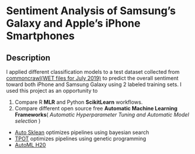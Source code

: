 # Sentiment Analysis of Samsung’s Galaxy and Apple’s iPhone Smartphones

## Description

I applied different classification models to a test dataset collected from [commoncrawl(WET files for July 2019)](http://commoncrawl.org/the-data/get-started/#WET-Format) to predict the overall sentiment toward both iPhone and Samsung Galaxy using 2 labeled training sets. I used this project as an opportunity to
1.	Compare R __MLR__ and Python __ScikitLearn__ workflows.
2.	Compare different open source free __Automatic Machine Learning Frameworks__( _Automatic Hyperparameter Tuning and Automatic Model selection_ )
  -	[Auto Sklean](https://github.com/automl/auto-sklearn) optimizes pipelines using bayesian search
  -	[TPOT](https://github.com/EpistasisLab/tpot) optimizes pipelines using genetic programming
  -	[AutoML H20](http://docs.h2o.ai/h2o/latest-stable/h2o-docs/automl.html) 






















  




